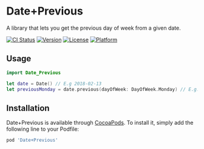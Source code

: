 # Date+Previous

A library that lets you get the previous day of week from a given date.

[![CI Status](http://img.shields.io/travis/hughbe/Date-Previous?style=flat)](https://travis-ci.org/hughbe/Date-Previous)
[![Version](https://img.shields.io/cocoapods/v/Date+Previous?style=flat)](http://cocoapods.org/pods/Date+Previous)
[![License](https://img.shields.io/cocoapods/l/Date+Previous?style=flat)](http://cocoapods.org/pods/Date+Previous)
[![Platform](https://img.shields.io/cocoapods/p/Date+Previous?style=flat)](http://cocoapods.org/pods/Date+Previous)

## Usage

```swift
import Date_Previous

let date = Date() // E.g 2018-02-13
let previousMonday = date.previous(dayOfWeek: DayOfWeek.Monday) // E.g. 2018-02-12
```

## Installation

Date+Previous is available through [CocoaPods](http://cocoapods.org). To install
it, simply add the following line to your Podfile:

```ruby
pod 'Date+Previous'
```
